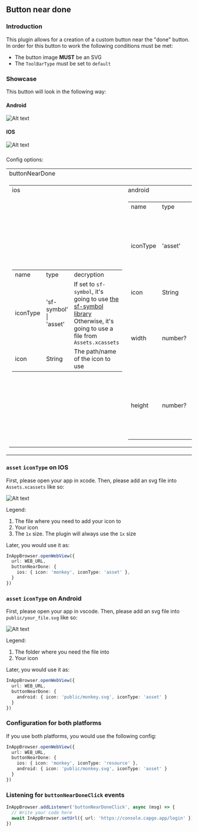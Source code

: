 ## Button near done


### Introduction

This plugin allows for a creation of a custom button near the "done" button. In order for this button to work the following conditions must be met:

 - The button image **MUST** be an SVG
 - The `ToolBarType` must be set to `default`

### Showcase

This button will look in the following way:

#### Android

![Alt text](/assets/android-button-near-done.png "Android button near done")

#### IOS

![Alt text](/assets/ios-button-near-done.png "Ios button near done")

###

Config options:

<table>
  <tr>
    <td>buttonNearDone</td>
  </tr>
  <tr>
    <td>
      <table>
        <tr>
          <td>ios</td>
          <td>android</td>
        </tr>
        <tr>
        <td>
          <table>
            <tr>
              <td>name</td>
              <td>type</td>
              <td>decryption</td>
            </tr>
            <tr>
              <td>iconType</td>
              <td>'sf-symbol' | 'asset'</td>
              <td>
                If set to <code>sf-symbol</code>, it's going to use <a href="https:/developer.apple.com/sf-symbols/">the sf-symbol library</a>
                <br/>
                Otherwise, it's going to use a file from <code>Assets.xcassets</code>
              </td>
            </tr>
            <tr>
              <td>icon</td>
              <td>String</td>
              <td>The path/name of the icon to use</td>
            </tr>
          </table>
        </td>
        <td>
          <table>
            <tr>
              <td>name</td>
              <td>type</td>
              <td>description</td>
            </tr>
            <tr>
              <td>iconType</td>
              <td>'asset'</td>
              <td>
                It <b>MUST</b> always be equal to <code>asset</code>!
                <br/>
                It's going to read the main <code>assets</code> of your app
              </td>
            </tr>
            <tr>
              <td>icon</td>
              <td>String</td>
              <td>The path of the icon to use</td>
            </tr>
            <tr>
              <td>width</td>
              <td>number?</td>
              <td>
                An optional number describing the width of the button.
                </br>
                Defaults to <code>48</code>
              </td>
            </tr>
            <tr>
              <td>height</td>
              <td>number?</td>
              <td>
                An optional number describing the height of the button.
                </br>
                Defaults to <code>48</code>
              </td>
            </tr>
          </table>
        </td>
      </table>
    </td>
  </tr>
</table>


### `asset` `iconType` on IOS

First, please open your app in xcode.
Then, please add an svg file into `Assets.xcassets` like so:

![Alt text](/assets/xcode-assets.png "xcode assets")

Legend:

 1. The file where you need to add your icon to
 2. Your icon
 3. The `1x` size. The plugin will always use the `1x` size

Later, you would use it as:
```ts
InAppBrowser.openWebView({ 
  url: WEB_URL, 
  buttonNearDone: { 
    ios: { icon: 'monkey', iconType: 'asset' },
  } 
})
```

### `asset` `iconType` on Android

First, please open your app in vscode.
Then, please add an svg file into `public/your_file.svg` like so:

![Alt text](/assets/android-asset-vscode.png "xcode assets")

Legend:

 1. The folder where you need the file into
 2. Your icon

Later, you would use it as:
```ts
InAppBrowser.openWebView({ 
  url: WEB_URL,
  buttonNearDone: { 
    android: { icon: 'public/monkey.svg', iconType: 'asset' }
  } 
})
```

### Configuration for both platforms

If you use both platforms, you would use the following config:

```ts
InAppBrowser.openWebView({ 
  url: WEB_URL,
  buttonNearDone: { 
    ios: { icon: 'monkey', iconType: 'resource' },
    android: { icon: 'public/monkey.svg', iconType: 'asset' }
  } 
})
```

### Listening for `buttonNearDoneClick` events

```ts
InAppBrowser.addListener('buttonNearDoneClick', async (msg) => {
  // Write your code here
  await InAppBrowser.setUrl({ url: 'https://console.capgo.app/login' })
})
```
